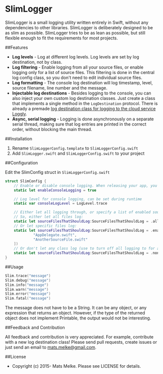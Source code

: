# SlimLogger

SlimLogger is a small logging utility written entirely in Swift, without any dependencies to other libraries.
SlimLogger is deliberately designed to be as slim as possible. 
SlimLogger tries to be as lean as possible, but still flexible enough to fit the requirements for most projects.

##Features

  * **Log levels** - Log at different log levels. Log levels are set by log destination, not by class.
  * **Log filtering** - Enable logging from all your source files, or enable logging only for a list of source files.
   This filtering is done in the central log config class, so you don't need to edit individual source files.
  * **Log formatting** - The console log destination will log timestamp, level, source filename, line number and the message.
  * **Injectable log destinations** - Besides logging to the console, you can also inject your own custom log destination classes. 
  Just create a class that implements a single method in the `LogDestination` protocol. There is already a premade 
   [log destination class for logging to the cloud service Loggly](README-LogglyDestination.md).
  * **Async, serial logging** - Logging is done asynchronously on a separate serial thread, making sure that log entries are printed in the correct
  order, without blocking the main thread.
  
##Installation

  1. Rename `SlimLoggerConfig.template` to `SlimLoggerConfig.swift`
  2. Add `SlimLogger.swift` and `SlimLoggerConfig.swift` to your project
  
##Configuration

Edit the SlimConfig struct in `SlimLoggerConfig.swift`
 
```swift
struct SlimConfig {
    // Enable or disable console logging. When releasing your app, you should set this to false.
    static let enableConsoleLogging = true

    // Log level for console logging, can be set during runtime
    static var consoleLogLevel = LogLevel.trace

    // Either let all logging through, or specify a list of enabled source files.
    // So, either let all files log:
    static let sourceFilesThatShouldLog:SourceFilesThatShouldLog = .all
    // Or let specific files log:
    static let sourceFilesThatShouldLog:SourceFilesThatShouldLog = .enabledSourceFiles([
             "AppDelegate.swift",
             "AnotherSourceFile.swift"
    ])
    // Or don't let any class log (use to turn off all logging to for all destinations):
    static let sourceFilesThatShouldLog:SourceFilesThatShouldLog = .none
} 
```

##Usage

```swift
Slim.trace("message")    
Slim.debug("message")    
Slim.info("message")    
Slim.warn("message")    
Slim.error("message")    
Slim.fatal("message")    
```

The message does not have to be a String. It can be any object, or any expression that returns an object. However, if the type 
of the returned object does not implement Printable, the output would not be interesting.

##Feedback and Contribution

All feedback and contribution is very appreciated. For example, contribute with a new log destination class! 
Please send pull requests, create issues
or just send an email to [mats.melke@gmail.com](mailto:mats.melke@gmail.com).

##License

* Copyright (c) 2015- Mats Melke. Please see LICENSE for details.

